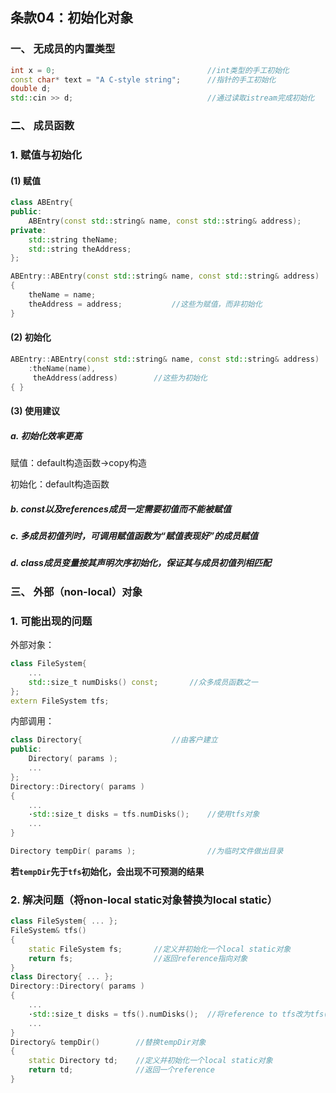 ## 条款04：初始化对象

### 一、 无成员的内置类型

```C++
int x = 0;									//int类型的手工初始化
const char* text = "A C-style string";		//指针的手工初始化
double d;
std::cin >> d;								//通过读取istream完成初始化
```



### 二、 成员函数

### 1. 赋值与初始化

#### (1) 赋值

```C++
class ABEntry{
public:
    ABEntry(const std::string& name, const std::string& address);
private:
    std::string theName;
    std::string theAddress;
};

ABEntry::ABEntry(const std::string& name, const std::string& address)
{
	theName = name;
    theAddress = address;			//这些为赋值，而非初始化
}
```



#### (2) 初始化

```C++
ABEntry::ABEntry(const std::string& name, const std::string& address)
    :theName(name),
	 theAddress(address)		//这些为初始化
{ }
```



#### (3) 使用建议

##### a. 初始化效率更高

赋值：default构造函数→copy构造

初始化：default构造函数

##### b. const以及references成员一定需要初值而不能被赋值

##### c. 多成员初值列时，可调用赋值函数为“赋值表现好”的成员赋值

##### d. class成员变量按其声明次序初始化，保证其与成员初值列相匹配



### 三、 外部（non-local）对象

### 1. 可能出现的问题

外部对象：

```C++
class FileSystem{
    ...
    std::size_t numDisks() const;		//众多成员函数之一
};
extern FileSystem tfs;
```

内部调用：

```C++
class Directory{					//由客户建立
public:
    Directory( params );
    ...
};
Directory::Directory( params )
{
    ...
    ·std::size_t disks = tfs.numDisks();	//使用tfs对象
    ...
}

Directory tempDir( params );				//为临时文件做出目录
```

**若`tempDir`先于`tfs`初始化，会出现不可预测的结果**



### 2. 解决问题（将non-local static对象替换为local static）

```C++
class FileSystem{ ... };
FileSystem& tfs()
{
    static FileSystem fs;		//定义并初始化一个local static对象
    return fs;					//返回reference指向对象
}
class Directory{ ... };
Directory::Directory( params )
{
    ...
    ·std::size_t disks = tfs().numDisks();	//将reference to tfs改为tfs()
    ...
}
Directory& tempDir()		//替换tempDir对象
{
    static Directory td;	//定义并初始化一个local static对象
    return td;				//返回一个reference
}
```


